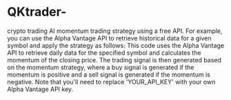 # QKtrader-
crypto trading AI
momentum trading strategy using a free API. For example, you can use the Alpha Vantage API to retrieve historical data for a given symbol and apply the strategy as
follows:
This code uses the Alpha Vantage API to retrieve daily data for the specified symbol and calculates the momentum of the closing price. The trading signal is then
generated based on the momentum strategy, where a buy signal is generated if the momentum is positive and a sell signal is generated if the momentum is negative. Note 
that you'll need to replace 'YOUR_API_KEY' with your own Alpha Vantage API key.

